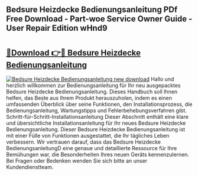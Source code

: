 ## Bedsure Heizdecke Bedienungsanleitung PDf Free Download - Part-woe Service Owner Guide - User Repair Edition wHnd9

# <h2><a href="http://df1uqk.blite.top/?on=Bedsure+Heizdecke+Bedienungsanleitung">🔗Download 👉🔴 Bedsure Heizdecke Bedienungsanleitung</a></h2>

[![Bedsure Heizdecke Bedienungsanleitung new download](https://i.imgur.com/lujVjoI.png)](http://df1uqk.blite.top/?on=Bedsure+Heizdecke+Bedienungsanleitung)
Hallo und herzlich willkommen zur Bedienungsanleitung für Ihr neu ausgepacktes Bedsure Heizdecke Bedienungsanleitung. Dieses Handbuch soll Ihnen helfen, das Beste aus Ihrem Produkt herauszuholen, indem es einen umfassenden Überblick über seine Funktionen, den Installationsprozess, die Bedienungsanleitung, Wartungstipps und Fehlerbehebungsverfahren gibt. Schritt-für-Schritt-Installationsanleitung Dieser Abschnitt enthält eine klare und übersichtliche Installationsanleitung für Ihr neues Bedsure Heizdecke Bedienungsanleitung. Dieser Bedsure Heizdecke Bedienungsanleitung ist mit einer Fülle von Funktionen ausgestattet, die Ihr tägliches Leben verbessern. Wir vertrauen darauf, dass das Bedsure Heizdecke BedienungsanleitungD eine genaue und detaillierte Ressource für Ihre Bemühungen war, die Besonderheiten Ihres neuen Geräts kennenzulernen. Bei Fragen oder Bedenken wenden Sie sich bitte an unser Kundendienstteam.
